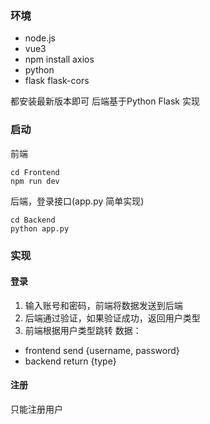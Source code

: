 ### 环境
* node.js
* vue3
* npm install axios
* python
* flask flask-cors

都安装最新版本即可
后端基于Python Flask 实现

### 启动
前端
```shell
cd Frontend
npm run dev
```
后端，登录接口(app.py 简单实现)
```shell
cd Backend
python app.py
```

### 实现
#### 登录
1. 输入账号和密码，前端将数据发送到后端
2. 后端通过验证，如果验证成功，返回用户类型
3. 前端根据用户类型跳转
数据：
* frontend send {username, password}
* backend return {type}

#### 注册
只能注册用户